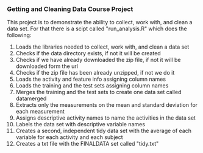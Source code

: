 ### Getting and Cleaning Data Course Project

This project is to demonstrate the ability to collect, work with, and clean a data set.
For that there is a scipt called "run_analysis.R" which does the following: 

1.  Loads the libraries needed to collect, work with, and clean a data set
2.  Checks if the data directory exists, if not it will be created 
3.  Checks if we have already downloaded the zip file, if not it will be downloaded form the url
4.  Checks if the zip file has been already unzipped, if not we do it
5.  Loads the activity and feature info assigning column names
6.  Loads the training and the test sets assigning column names
7.  Merges the training and the test sets to create one data set called datamerged
8.  Extracts only the measurements on the mean and standard deviation for each measurement
9.  Assigns descriptive activity names to name the activities in the data set
10. Labels the data set with descriptive variable names
11. Creates a second, independent tidy data set with the average of each variable for each activity and each subject
12. Creates a txt file with the FINALDATA set called "tidy.txt"

